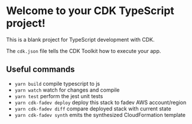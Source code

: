 # Welcome to your CDK TypeScript project!

This is a blank project for TypeScript development with CDK.

The `cdk.json` file tells the CDK Toolkit how to execute your app.

## Useful commands

 * `yarn build`   compile typescript to js
 * `yarn watch`   watch for changes and compile
 * `yarn test`    perform the jest unit tests
 * `yarn cdk-fadev deploy`      deploy this stack to fadev AWS account/region
 * `yarn cdk-fadev diff`        compare deployed stack with current state
 * `yarn cdk-fadev synth`       emits the synthesized CloudFormation template
